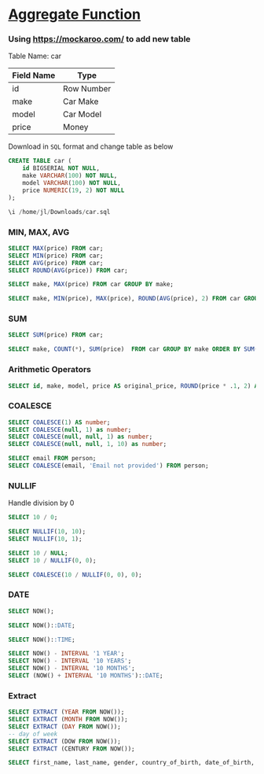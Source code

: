 # [Aggregate Function](https://www.postgresql.org/docs/current/functions-aggregate.html)

### Using https://mockaroo.com/ to add new table

Table Name: car

| Field Name | Type       |
| ---------- | ---------- |
| id         | Row Number |
| make       | Car Make   |
| model      | Car Model  |
| price      | Money      |

Download in `SQL` format and change table as below

```sql
CREATE TABLE car (
	id BIGSERIAL NOT NULL,
	make VARCHAR(100) NOT NULL,
	model VARCHAR(100) NOT NULL,
	price NUMERIC(19, 2) NOT NULL
);
```

```sql
\i /home/jl/Downloads/car.sql
```

### MIN, MAX, AVG

```sql
SELECT MAX(price) FROM car;
SELECT MIN(price) FROM car;
SELECT AVG(price) FROM car;
SELECT ROUND(AVG(price)) FROM car;
```

```sql
SELECT make, MAX(price) FROM car GROUP BY make;

SELECT make, MIN(price), MAX(price), ROUND(AVG(price), 2) FROM car GROUP BY make;
```

### SUM

```sql
SELECT SUM(price) FROM car;

SELECT make, COUNT(*), SUM(price)  FROM car GROUP BY make ORDER BY SUM(price) DESC;
```

### Arithmetic Operators

```sql
SELECT id, make, model, price AS original_price, ROUND(price * .1, 2) AS discount, ROUND(price * .9, 2) AS discount_price FROM car;
```

### COALESCE

```sql
SELECT COALESCE(1) AS number;
SELECT COALESCE(null, 1) as number;
SELECT COALESCE(null, null, 1) as number;
SELECT COALESCE(null, null, 1, 10) as number;
```

```sql
SELECT email FROM person;
SELECT COALESCE(email, 'Email not provided') FROM person;
```

### NULLIF

Handle division by 0

```sql
SELECT 10 / 0;

SELECT NULLIF(10, 10);
SELECT NULLIF(10, 1);

SELECT 10 / NULL;
SELECT 10 / NULLIF(0, 0);

SELECT COALESCE(10 / NULLIF(0, 0), 0);
```

### DATE

```sql
SELECT NOW();

SELECT NOW()::DATE;

SELECT NOW()::TIME;

SELECT NOW() - INTERVAL '1 YEAR';
SELECT NOW() - INTERVAL '10 YEARS';
SELECT NOW() - INTERVAL '10 MONTHS';
SELECT (NOW() + INTERVAL '10 MONTHS')::DATE;
```

### Extract

```sql
SELECT EXTRACT (YEAR FROM NOW());
SELECT EXTRACT (MONTH FROM NOW());
SELECT EXTRACT (DAY FROM NOW());
-- day of week
SELECT EXTRACT (DOW FROM NOW());
SELECT EXTRACT (CENTURY FROM NOW());
```

```sql
SELECT first_name, last_name, gender, country_of_birth, date_of_birth, AGE(date_of_birth) AS age FROM person;
```
